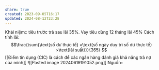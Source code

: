 ```yaml
---
share: true
created: 2023-09-05T16:17
updated: 2024-08-12T23:28
---
```

Khái niệm:: 
tiêu trước trả sau lãi 35%. Vay tiêu dùng 12 tháng lãi 45%
Cách tính lãi:
$$\frac{\sum{\text{số dư thực tế} ×\text{số ngày duy trì số dư thực tế}×\text{lãi suất}}}{365} $$
[[Điểm tín dụng (CIC) là cách để các ngân hàng đánh giá khả năng trả nợ của mình]] 
![[Pasted image 20240619191052.png]]
Nguồn:: 
